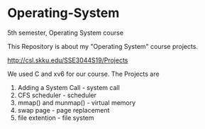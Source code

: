 # Operating-System
5th semester, Operating System course

This Repository is about my "Operating System" course projects.

http://csl.skku.edu/SSE3044S19/Projects

We used C and xv6 for our course.
The Projects are
1. Adding a System Call - system call
2. CFS scheduler - scheduler
3. mmap() and munmap() - virtual memory
4. swap page - page replacement
5. file extention - file system


